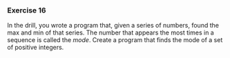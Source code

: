 ### Exercise 16

In the drill, you wrote a program that, given a series of numbers, found the max and min of that series. 
The number that appears the most times in a sequence is called the *mode*. 
Create a program that finds the mode of a set of positive integers.


